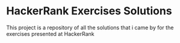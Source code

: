 # HackerRank Exercises Solutions

This project is a repository of all the solutions that i came by for the exercises presented at HackerRank
